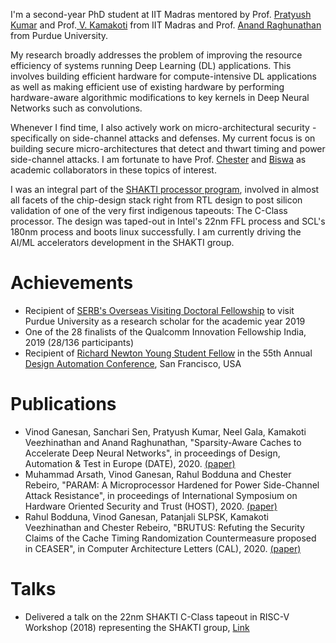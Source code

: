 I'm a second-year PhD student at IIT Madras mentored by Prof. [Pratyush Kumar](http://www.cse.iitm.ac.in/~pratyush/) and Prof.[ V. Kamakoti](https://www.cse.iitm.ac.in/profile.php?arg=MTg=) from IIT Madras and Prof. [Anand Raghunathan](https://engineering.purdue.edu/~araghu/) from Purdue University.

My research broadly addresses the problem of improving the resource efficiency of systems running Deep Learning (DL) applications. This involves building efficient hardware for compute-intensive DL applications as well as making efficient use of existing hardware by performing hardware-aware algorithmic modifications to key kernels in Deep Neural Networks such as convolutions. 

Whenever I find time, I also actively work on micro-architectural security - specifically on side-channel attacks and defenses. My current focus is on building secure micro-architectures that detect and thwart timing and power side-channel attacks. I am fortunate to have Prof. [Chester](https://www.cse.iitm.ac.in/~chester/) and [Biswa](https://www.cse.iitk.ac.in/users/biswap/) as academic collaborators in these topics of interest.  

I was an integral part of the [SHAKTI processor program](http://shakti.org.in), involved in almost all facets of the chip-design stack right from RTL design to post silicon validation of one of the very first indigenous tapeouts: The C-Class processor. The design was taped-out in Intel's 22nm FFL process and SCL's 180nm process and boots linux successfully. I am currently driving the AI/ML accelerators development in the SHAKTI group. 

# [](#header-3)Achievements
* Recipient of [SERB's Overseas Visiting Doctoral Fellowship](http://www.serbonline.in/SERB/ovdf) to visit Purdue University as a research scholar for the academic year 2019
* One of the 28 finalists of the Qualcomm Innovation Fellowship India, 2019 (28/136 participants) 
* Recipient of [Richard Newton Young Student Fellow](https://dac.com/content/richard-newton-young-student-fellow-program-0) in the 55th Annual [Design Automation Conference](https://dac.com/), San Francisco, USA

# [](#header-3)Publications
* Vinod Ganesan, Sanchari Sen, Pratyush Kumar, Neel Gala, Kamakoti Veezhinathan and Anand Raghunathan, "Sparsity-Aware Caches to Accelerate Deep Neural Networks", in proceedings of Design, Automation & Test in Europe (DATE), 2020. [(paper)]()
* Muhammad Arsath, Vinod Ganesan, Rahul Bodduna and Chester Rebeiro, "PARAM: A Microprocessor Hardened for Power Side-Channel Attack Resistance", in proceedings of International Symposium on Hardware Oriented Security and Trust (HOST), 2020. [(paper)](https://arxiv.org/abs/1911.08813)
* Rahul Bodduna, Vinod Ganesan, Patanjali SLPSK, Kamakoti Veezhinathan and Chester Rebeiro, "BRUTUS: Refuting the Security Claims of the Cache Timing Randomization Countermeasure proposed in CEASER", in Computer Architecture Letters (CAL), 2020. [(paper)](https://ieeexplore.ieee.org/document/8950094)


# [](#header-3)Talks
* Delivered a talk on the 22nm SHAKTI C-Class tapeout in RISC-V Workshop
  (2018) representing the SHAKTI group, [Link](https://www.youtube.com/watch?v=eVn4tsOLRLg)

